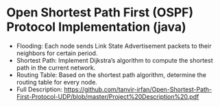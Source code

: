 #	Open Shortest Path First (OSPF) Protocol Implementation (java)
- Flooding: Each node sends Link State Advertisement packets to their neighbors for certain period.
- Shortest Path: Implement Dijkstra’s algorithm to compute the shortest path in the current network.
- Routing Table: Based on the shortest path algorithm, determine the routing table for every node.
- Full Description: https://github.com/tanvir-irfan/Open-Shortest-Path-First-Protocol-UDP/blob/master/Project%20Description%20.pdf
